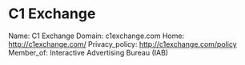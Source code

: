 
# C1 Exchange 

Name: C1 Exchange 
Domain: c1exchange.com
Home: http://c1exchange.com/
Privacy_policy: http://c1exchange.com/policy
Member_of: Interactive Advertising Bureau (IAB)
